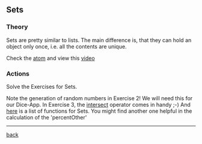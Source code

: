 ## Sets

### Theory
Sets are pretty similar to lists. The main difference is, that they can hold an object only once, i.e. all the contents are unique.

Check the [atom](https://stepik.org/lesson/104337/step/1?unit=78897) and view this [video](https://www.youtube.com/watch?v=MJkCDXhLtDI&list=PLlxmoA0rQ-LwgK1JsnMsakYNACYGa1cjR&index=57)

### Actions

Solve the Exercises for Sets.

Note the generation of random numbers in Exercise 2! We will need this for our Dice-App. In  Exercise 3, the [intersect](https://kotlinlang.org/api/latest/jvm/stdlib/kotlin.collections/intersect.html) operator comes in handy ;-) And [here](https://kotlinlang.org/api/latest/jvm/stdlib/kotlin.collections/-set/) is a list of functions for Sets. You might find another one helpful in the calculation of the 'percentOther'

---

[back](../)